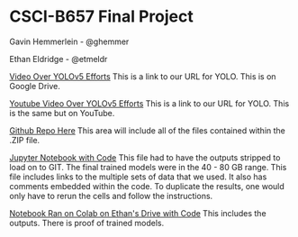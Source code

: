 # CSCI-B657 Final Project

Gavin Hemmerlein - @ghemmer

Ethan Eldridge - @etmeldr

[Video Over YOLOv5 Efforts](https://drive.google.com/file/d/1olSLmG5IbapKzHXZVuH-CpD_1CrHeRkB/view) This is a link to our URL for YOLO. This is on Google Drive.

[Youtube Video Over YOLOv5 Efforts](https://drive.google.com/file/d/1olSLmG5IbapKzHXZVuH-CpD_1CrHeRkB/view) This is a link to our URL for YOLO. This is the same but on YouTube.

[Github Repo Here](https://github.iu.edu/cs-b657-sp2021/tdash-etmeldr-ghemmer-alavania-wilswang-a1/tree/master/finalProject) This area will include all of the files contained within the .ZIP file.

[Jupyter Notebook with Code](https://github.iu.edu/cs-b657-sp2021/tdash-etmeldr-ghemmer-alavania-wilswang-a1/blob/master/finalProject/CSCI_B657_FinalProject_GHEE_Clean.ipynb) This file had to have the outputs stripped to load on to GIT. The final trained models were in the 40 - 80 GB range. This file includes links to the multiple sets of data that we used. It also has comments embedded within the code. To duplicate the results, one would only have to rerun the cells and follow the instructions.

[Notebook Ran on Colab on Ethan's Drive with Code](https://colab.research.google.com/drive/14E7vuPp40n89opoHy99C80sXJcQwLv5L?usp=sharing) This includes the outputs. There is proof of trained models.


